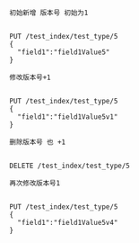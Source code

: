 ``初始新增 版本号 初始为1``
<pre><code>
PUT /test_index/test_type/5
{
  "field1":"field1Value5"
}
</code></pre>

``修改版本号+1``
<pre><code>
PUT /test_index/test_type/5
{
  "field1":"field1Value5v1"
}
</code></pre>

``删除版本号 也 +1 ``
<pre><code>
DELETE /test_index/test_type/5
</code></pre>

``再次修改版本号1``
<pre><code>
PUT /test_index/test_type/5
{
  "field1":"field1Value5v4"
}
</code></pre>